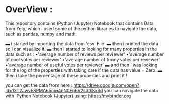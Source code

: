 # OverView : 

This repository contains IPython (Jupyter) Notebook that contains Data from Yelp, which i used some of the python libraries to navigate the data, such as pandas, numpy and math.

▬ i started by importing the data from 'csv' File.
▬ then i printed the data so i can visualize it.
▬ then i started to looking for many properties in the data such as :
                      •'average number of reviews per reviewer'
                      •'average number of cool votes per reviewer'
                      •'average number of funny votes per reviewer'
                      •'average number of useful votes per reviewer'
▬ and then i was looking for the log of the properties with taking care if the data has value = Zero.
▬ then i toke the percentage of these properties and print it !


you can get the data from here : https://drive.google.com/open?id=13T2JwvESPMA65nm4nN0Ep6V2sdtkKx6d
you can navigate the data with IPython Notebook (Jupyter) using: https://mybinder.org
